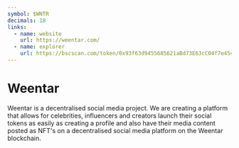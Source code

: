 ```yaml
---
symbol: $WNTR
decimals: 18
links:
  - name: website
    url: https://weentar.com/
  - name: explorer
    url: https://bscscan.com/token/0x93f63d9455685621aBd73E63cC04f7e454270A66
---
```


# Weentar

Weentar is a decentralised social media project. We are creating a platform that allows for celebrities, influencers and creators launch their social tokens as easily as creating a profile and also have their media content posted as NFT's on a decentralised social media platform on the Weentar blockchain.
